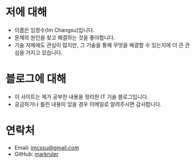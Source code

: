# 저에 대해

- 이름은 임창수(Im Changsu)입니다.
- 문제의 원인을 찾고 해결하는 것을 좋아합니다.
- 기술 자체에도 관심이 많지만, 그 기술을 통해 무엇을 해결할 수 있는지에 더 큰 관심을 가지고 있습니다.

# 블로그에 대해

- 이 사이트는 제가 공부한 내용을 정리한 IT 기술 블로그입니다.
- 궁금하거나 틀린 내용이 있을 경우 이메일로 알려주시면 감사합니다.

# 연락처

- Email: imcxsu@gmail.com
- GitHub: [markruler](https://github.com/markruler)
